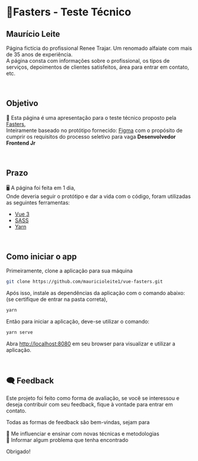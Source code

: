 # 🧩Fasters - Teste Técnico
## Maurício Leite



Página fictícia do profissional Renee Trajar. Um renomado alfaiate com mais de 35 anos de experiência. <br> A página consta com informações sobre o profissional, os tipos de serviços, depoimentos de clientes satisfeitos, área para entrar em contato, etc.

<br>

## Objetivo

🚀 Esta página é uma apresentação para o teste técnico proposto pela [Fasters](https://www.fasters.com.br),<br>Inteiramente baseado no protótipo fornecido: [Figma](https://www.figma.com/proto/CF2Fe5EiRaWwbThBlEZAMI/Site---Renee-Trajar-NOVO?node-id=104%3A61&viewport=-103%2C-5038%2C1.2973029613494873&scaling=min-zoom&page-id=0%3A1) com o propósito de cumprir os requisitos do processo seletivo para vaga __Desenvolvedor Frontend Jr__

<br>

## Prazo
🖥️ A página foi feita em 1 dia, <br>
Onde deveria seguir o protótipo e dar a vida com o código, foram utilizadas as seguintes ferramentas:

- [Vue 3](https://vuejs.org)
- [SASS](https://sass-lang.com)
- [Yarn](https;//yarnpkg.com)

<br>

## Como iniciar o app
Primeiramente, clone a aplicação para sua máquina 
```bash
git clone https://github.com/mauricioleite1/vue-fasters.git
```

Após isso, instale as dependências da aplicação com o comando abaixo: (se certifique de entrar na pasta correta),
```bash
yarn
```

Então para iniciar a aplicação,
deve-se utilizar o comando:
```bash
yarn serve
```

Abra [http://localhost:8080](http://localhost:8080) em seu browser para visualizar e utilizar a aplicação.

<br> 

## 🗨️ Feedback
Este projeto foi feito como forma de avaliação, se você se interessou e deseja contribuir com seu feedback, fique à vontade para entrar em contato.

Todas as formas de feedback são bem-vindas, sejam para

💛 Me influenciar e ensinar com novas técnicas e metodologias<br>
🐛 Informar algum problema que tenha encontrado<br>

Obrigado!

